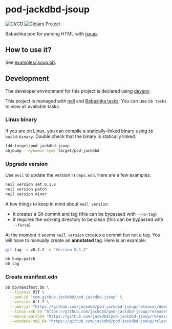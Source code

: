 # pod-jackdbd-jsoup

![CI/CD](https://github.com/jackdbd/pod-jackdbd-jsoup/actions/workflows/ci-cd.yaml/badge.svg)
[![Clojars Project](https://img.shields.io/clojars/v/com.github.jackdbd/pod.jackdbd.jsoup.svg)](https://clojars.org/com.github.jackdbd/pod.jackdbd.jsoup)

Babashka pod for parsing HTML with [jsoup](https://jsoup.org/).

## How to use it?

See [examples/jsoup.bb](./examples/jsoup.bb).

## Development

The developer environment for this project is declared using [devenv](https://github.com/cachix/devenv).

This project is managed with [neil](https://github.com/babashka/neil) and [Babashka tasks](https://book.babashka.org/#tasks). You can use `bb tasks` to view all available tasks.

### Linux binary

If you are on Linux, you can compile a statically-linked binary using `bb build:binary`.
Double check that the binary is statically linked.

```sh
ldd target/pod-jackdbd-jsoup
objdump --dynamic-syms target/pod-jackdbd
```

### Upgrade version

Use `neil` to update the version in `deps.edn`. Here are a few examples:

```sh
neil version set 0.1.0
neil version patch
neil version minor
```

A few things to keep in mind about `neil version`:

- it creates a Git commit and tag (this can be bypassed with `--no-tag`)
- it requires the working directory to be clean (this can be bypassed with `--force`)

At the moment it seems `neil version` creates a commit but not a tag. You will have to manually create an **annotated** tag. Here is an example:

```sh
git tag -a v0.1.2 -m "Version 0.1.2"
```

```sh
bb bump:patch
bb tag
```

### Create manifest.edn

```sh
bb bb/manifest.bb \
  --license MIT \
  --pod-id "com.github.jackdbd/pod.jackdbd.jsoup" \
  --version 0.1.2 \
  --uberjar "https://github.com/jackdbd/pod-jackdbd-jsoup/releases/download/v0.1.2/pod-jackdbd-jsoup-0.1.2-ubuntu-latest-x86_64.zip" \
  --linux-x86_64 "https://github.com/jackdbd/pod-jackdbd-jsoup/releases/download/v0.1.2/pod-jackdbd-jsoup-0.1.2-ubuntu-latest-x86_64.zip" \
  --macos-aarch64 "https://github.com/jackdbd/pod-jackdbd-jsoup/releases/download/v0.1.2/pod-jackdbd-jsoup-0.1.2-macos-latest-aarch64.zip" \
  --windows-x86_64 "https://github.com/jackdbd/pod-jackdbd-jsoup/releases/download/v0.1.2/pod-jackdbd-jsoup-0.1.2-windows-latest-x86_64.zip"
```
